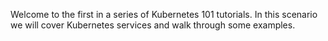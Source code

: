 Welcome to the first in a series of Kubernetes 101 tutorials. In this scenario we will cover Kubernetes services and walk through some examples. 